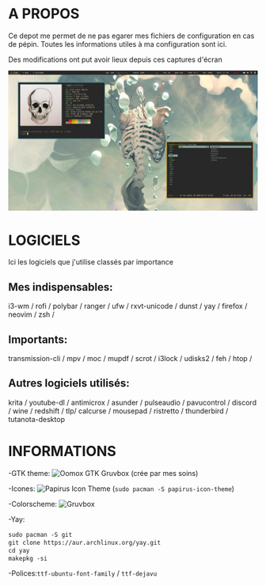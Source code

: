 # A PROPOS
Ce depot me permet de ne pas egarer mes fichiers de configuration en cas de pépin.
Toutes les informations utiles à ma configuration sont ici.

Des modifications ont put avoir lieux depuis ces captures d'écran

![Screenshot](/Screenshot/screenshot_1.png)

# LOGICIELS
Ici les logiciels que j'utilise classés par importance
## Mes indispensables:
i3-wm / rofi / polybar / ranger / ufw / rxvt-unicode / dunst / yay / firefox / neovim / zsh /

## Importants:
transmission-cli / mpv / moc / mupdf / scrot / i3lock / udisks2 / feh / htop /

## Autres logiciels utilisés:
krita / youtube-dl / antimicrox / asunder / pulseaudio / pavucontrol / discord / wine / redshift / tlp/ calcurse / mousepad / ristretto / thunderbird / tutanota-desktop

# INFORMATIONS
-GTK theme: ![Oomox GTK Gruvbox](https://github.com/leomarchand51/oomox-gtk-gruvbox) (crée par mes soins)

-Icones: ![Papirus Icon Theme](https://github.com/PapirusDevelopmentTeam/papirus-icon-theme/) (`sudo pacman -S papirus-icon-theme`)

-Colorscheme: ![Gruvbox](https://github.com/morhetz/gruvbox-contrib)

-Yay:
```
sudo pacman -S git
git clone https://aur.archlinux.org/yay.git
cd yay
makepkg -si
```
-Polices:`ttf-ubuntu-font-family` / `ttf-dejavu`
